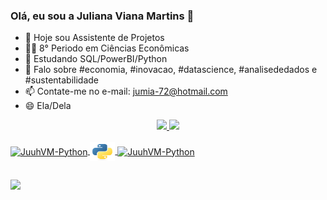 ### Olá, eu sou a Juliana Viana Martins 👋

- 🔭 Hoje sou Assistente de Projetos
- 👨‍🎓 8° Periodo em Ciências Econômicas
- 🌱 Estudando SQL/PowerBI/Python
- 💬 Falo sobre #economia, #inovacao, #datascience, #analisededados e #sustentabilidade
- 📫 Contate-me no e-mail: jumia-72@hotmail.com
- 😄 Ela/Dela

<div align="center">
<a href="https://github.com/JuuhVM">
<img height="170em" src="https://github-readme-stats.vercel.app/api?username=JuuhVM&show_icons=true&theme=dracula&include_all_commits=true&count_private=true"/>
<img height="170em" src="https://github-readme-stats.vercel.app/api/top-langs/?username=JuuhVM&layout=compact&langs_count=7&theme=dracula"/>
</div>

<div style="display: inline_block"><br>
<img align="center" alt="JuuhVM-Python" height="30" width="40" src="https://cdn.jsdelivr.net/gh/devicons/devicon/icons/vscode/vscode-original.svg" />
<img align="center" alt="JuuhVM-Python" height="30" width="40" src="https://raw.githubusercontent.com/devicons/devicon/master/icons/python/python-original.svg">
<img align="center" alt="JuuhVM-Python" height="30" width="40" src="https://cdn.jsdelivr.net/gh/devicons/devicon/icons/spss/spss-plain.svg" />

##

<div> 

<a href="https://www.linkedin.com/in/juliana-viana-martins/" target="_blank"><img src="https://img.shields.io/badge/-LinkedIn-%230077B5?style=for-the-badge&logo=linkedin&logoColor=white" target="_blank"></a> 
  
</div>
